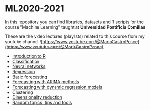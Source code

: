 # ML2020-2021
In this repository you can find libraries, datasets and R scripts for the course "Machine Learning" taught at **Universidad Pontificia Comillas**

These are the video lectures (playlists) related to this course from my youtube channel ![https://www.youtube.com/@MarioCastroPonce](https://www.youtube.com/@MarioCastroPonce)
- [Introduction to R](https://www.youtube.com/playlist?list=PLvO5R9cL9m4QNNpSMQbaZPTgzDmiAnVHU)
- [Classification](https://www.youtube.com/playlist?list=PLvO5R9cL9m4TrnmBYSToIDL0keyAVO64X)
- [Neural networks](https://www.youtube.com/playlist?list=PLvO5R9cL9m4QGvETpMM18V7CZ-PiMbK6s)
- [Regression](https://www.youtube.com/playlist?list=PLvO5R9cL9m4SVouAAYlZNMfwfJmLau9aM)
- [Basic forecasting](https://www.youtube.com/playlist?list=PLvO5R9cL9m4QkpZCTXFjPwT3ZJvUZgN3o)
- [Forecasting with ARIMA methods](https://www.youtube.com/playlist?list=PLvO5R9cL9m4QFb428_oryDTeCyJHm8vb_)
- [Forecasting with dynamic regression models](https://www.youtube.com/playlist?list=PLvO5R9cL9m4Qe8Ie99QVvSt-igcEa5Dii)
- [Clustering](https://www.youtube.com/playlist?list=PLvO5R9cL9m4SN4MX83ulRS-LKvErFZ8H6)
- [Dimensionality reduction](https://www.youtube.com/playlist?list=PLvO5R9cL9m4QacbtNGZ8xuGLASF3WQ3-1)
- [Random topics, tips and tools](https://www.youtube.com/playlist?list=PLvO5R9cL9m4Qy0yl__PVaLHXtim1zE0vo)
